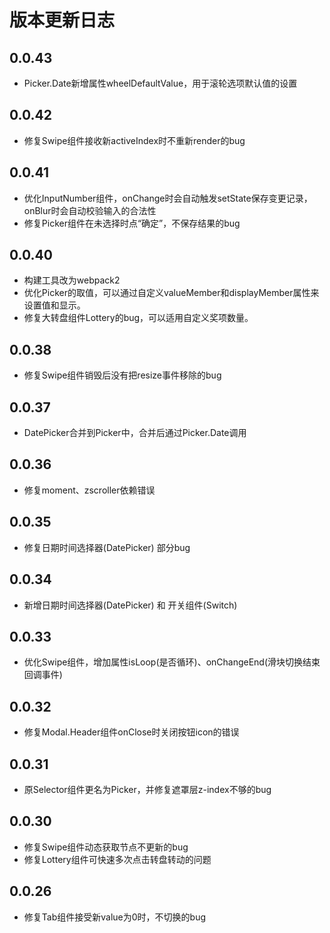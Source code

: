 # 版本更新日志  

## 0.0.43 
  * Picker.Date新增属性wheelDefaultValue，用于滚轮选项默认值的设置

## 0.0.42 
  * 修复Swipe组件接收新activeIndex时不重新render的bug

## 0.0.41 
  * 优化InputNumber组件，onChange时会自动触发setState保存变更记录，onBlur时会自动校验输入的合法性
  * 修复Picker组件在未选择时点“确定”，不保存结果的bug

## 0.0.40 
  * 构建工具改为webpack2  
  * 优化Picker的取值，可以通过自定义valueMember和displayMember属性来设置值和显示。  
  * 修复大转盘组件Lottery的bug，可以适用自定义奖项数量。

## 0.0.38  
  * 修复Swipe组件销毁后没有把resize事件移除的bug

## 0.0.37  
  * DatePicker合并到Picker中，合并后通过Picker.Date调用

## 0.0.36  
  * 修复moment、zscroller依赖错误

## 0.0.35  
  * 修复日期时间选择器(DatePicker) 部分bug

## 0.0.34  
  * 新增日期时间选择器(DatePicker) 和 开关组件(Switch)

## 0.0.33  
  * 优化Swipe组件，增加属性isLoop(是否循环)、onChangeEnd(滑块切换结束回调事件)

## 0.0.32  
  * 修复Modal.Header组件onClose时关闭按钮icon的错误

## 0.0.31  
  * 原Selector组件更名为Picker，并修复遮罩层z-index不够的bug

## 0.0.30  
  * 修复Swipe组件动态获取节点不更新的bug  
  * 修复Lottery组件可快速多次点击转盘转动的问题
  
## 0.0.26  
  * 修复Tab组件接受新value为0时，不切换的bug